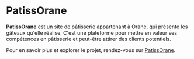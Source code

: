 <h1>PatissOrane</h1>
  <p><strong>PatissOrane</strong> est un site de pâtisserie appartenant à Orane, qui présente les gâteaux qu'elle réalise. 
    C'est une plateforme pour mettre en valeur ses compétences en pâtisserie et peut-être attirer des clients potentiels.</p>
  <p>Pour en savoir plus et explorer le projet, rendez-vous sur <a href="https://patiss-orane.netlify.app/" target="_blank">PatissOrane</a>.</p>

